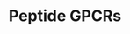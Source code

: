---
annotations:
- id: PW:0000125
  parent: signaling pathway
  type: Pathway Ontology
  value: G protein mediated signaling pathway
authors:
- MaintBot
- Egonw
- Fehrhart
description: ''
last-edited: 2016-08-01
organisms:
- Gallus gallus
redirect_from:
- /index.php/Pathway:WP771
- /instance/WP771
revision: null
schema-jsonld:
- '@context': https://schema.org/
  '@id': https://wikipathways.github.io/pathways/WP771.html
  '@type': Dataset
  creator:
    '@type': Organization
    name: WikiPathways
  description: ''
  keywords:
  - AGTR1
  - AGTR2
  - ATP8A1
  - AVPR1A
  - AVPR1B
  - AVPR2
  - BDKRB1
  - BDKRB2
  - BRS3
  - C3AR1
  - C5AR1
  - CCKAR
  - CCKBR
  - CCR-9
  - CCR1
  - CCR10
  - CCR2
  - CCR3
  - CCR4
  - CCR5
  - CCR6
  - CCR7
  - CCR8
  - CX3CR1
  - CXCR3
  - CXCR4
  - CXCR5
  - CXCR6
  - EDNRA
  - EDNRB
  - FPR1
  - FPRL1
  - FPRL2
  - FSHR
  - FY
  - GALR1
  - GALR2
  - GALR3
  - GHSR
  - GNRHR
  - GRPR
  - IL8RA
  - IL8RB
  - LHCGR
  - MC1R
  - MC2R
  - MC3R
  - MC4R
  - MC5R
  - NMBR
  - NPY1R
  - NPY2R
  - NPY5R
  - NPY6R
  - NTSR1
  - NTSR2
  - OPRD1
  - OPRK1
  - OPRL1
  - OPRM1
  - OXTR
  - Oxytocin
  - PPYR1
  - SSTR1
  - SSTR2
  - SSTR3
  - SSTR4
  - SSTR5
  - TAC4
  - TACR1
  - TACR2
  - TACR3
  - TRHR
  - TSHR
  license: CC0
  name: Peptide GPCRs
seo: CreativeWork
title: Peptide GPCRs
wpid: WP771
---